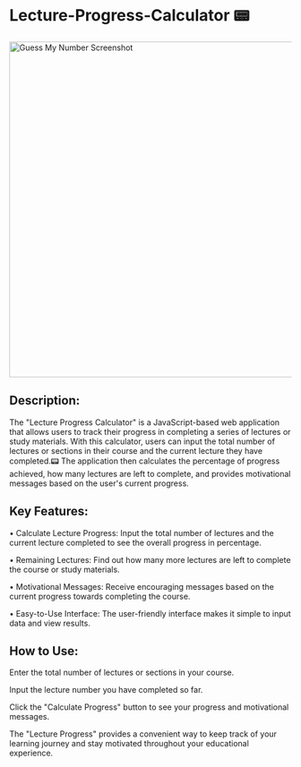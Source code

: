 # Lecture-Progress-Calculator 📟

<img alt="Guess My Number Screenshot" width="600" src="https://i.imgur.com/zeW0JpG.png">

<h2>Description:</h2>

The "Lecture Progress Calculator" is a JavaScript-based web application
that allows users to track their progress in completing a series of lectures
or study materials.
With this calculator, users can input the total number of lectures
or sections in their course and the current lecture they have completed.📟
The application then calculates the percentage of progress achieved,
how many lectures are left to complete, and provides motivational messages
based on the user's current progress.

<h2>Key Features:</h2>

• Calculate Lecture Progress:
Input the total number of lectures and the current lecture completed
to see the overall progress in percentage.

• Remaining Lectures:
Find out how many more lectures are left to complete the course
or study materials.

• Motivational Messages:
Receive encouraging messages based on the current progress
towards completing the course.

• Easy-to-Use Interface:
The user-friendly interface makes it simple to input data and view results.

<h2>How to Use:</h2>
<p>Enter the total number of lectures or sections in your course.</p>
<p>Input the lecture number you have completed so far.</p>
<p>Click the "Calculate Progress" button to see your progress and motivational messages.</p>

The "Lecture Progress" provides a convenient way
to keep track of your learning journey and stay motivated
throughout your educational experience.
